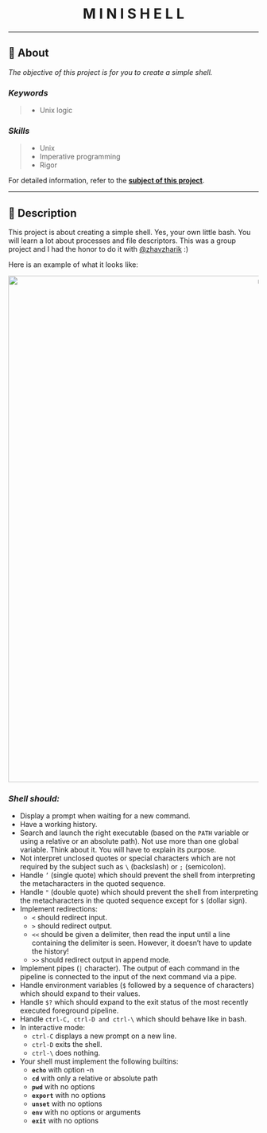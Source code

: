 <h1 align="center">
    M I N I S H E L L
</h1>

___

## :memo: **About**

_The objective of this project is for you to create a simple shell._

### *Keywords*  
> + Unix logic

### *Skills*
> + Unix
> + Imperative programming
> + Rigor

For detailed information, refer to the [**subject of this project**](https://github.com/cherdantsevilya/minishell/blob/main/content/en.subject.pdf).

___

## 🚀 **Description**

This project is about creating a simple shell. Yes, your own little bash. You will learn a lot about processes and file descriptors. This was a group project and I had the honor to do it with [@zhavzharik](https://github.com/zhavzharik) :)


Here is an example of what it looks like:

<p align="center">
    <img width="1017" alt="msh" src="https://user-images.githubusercontent.com/70847388/171484226-0d5269e5-0c50-4167-8b4d-79af06ac8ed1.png">
</p>

### *Shell should:*

+ Display a prompt when waiting for a new command.
+ Have a working history.
+ Search and launch the right executable (based on the `PATH` variable or using a relative or an absolute path). Not use more than one global variable. Think about it. You will have to explain its purpose.
+ Not interpret unclosed quotes or special characters which are not required by the subject such as `\` (backslash) or `;` (semicolon).
+ Handle `’` (single quote) which should prevent the shell from interpreting the metacharacters in the quoted sequence.
+ Handle `"` (double quote) which should prevent the shell from interpreting the metacharacters in the quoted sequence except for `$` (dollar sign).
+ Implement redirections:
    + `<` should redirect input.
    + `>` should redirect output.
    + `<<` should be given a delimiter, then read the input until a line containing the delimiter is seen. However, it doesn’t have to update the history!
    + `>>` should redirect output in append mode.
+ Implement pipes (`|` character). The output of each command in the pipeline is connected to the input of the next command via a pipe.
+ Handle environment variables (`$` followed by a sequence of characters) which should expand to their values.
+ Handle `$?` which should expand to the exit status of the most recently executed foreground pipeline.
+ Handle `ctrl-C, ctrl-D and ctrl-\` which should behave like in bash.
+ In interactive mode:
    + `ctrl-C` displays a new prompt on a new line.
    + `ctrl-D` exits the shell.
    + `ctrl-\` does nothing.
+ Your shell must implement the following builtins:
    + **`echo`** with option -n
    + **`cd`** with only a relative or absolute path
    + **`pwd`** with no options
    + **`export`** with no options
    + **`unset`** with no options
    + **`env`** with no options or arguments
    + **`exit`** with no options

